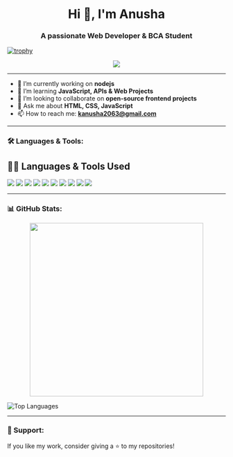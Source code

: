 

<h1 align="center">Hi 👋, I'm Anusha</h1>
<h3 align="center">A passionate Web Developer & BCA Student</h3>

[![trophy](https://github-profile-trophy.vercel.app/?username=anusha2063&theme=gruvbox&column=8)](https://github.com/ryo-ma/github-profile-trophy)

<p align="center">
  <img src="https://readme-typing-svg.herokuapp.com/?lines=Self-taught+Programmer;Web+Development+Enthusiast;Learning+Daily&center=true&width=380&height=45">
</p>

---

- 🔭 I’m currently working on **nodejs**
- 🌱 I’m learning **JavaScript, APIs & Web Projects**
- 👯 I’m looking to collaborate on **open-source frontend projects**
- 💬 Ask me about **HTML, CSS, JavaScript**
- 📫 How to reach me: **kanusha2063@gmail.com**


---

### 🛠️ Languages & Tools:

## 🧑‍💻 Languages & Tools Used

<p align="left">
  <img src="https://img.shields.io/badge/HTML5-E34F26?style=for-the-badge&logo=html5&logoColor=white"/>
  <img src="https://img.shields.io/badge/CSS3-1572B6?style=for-the-badge&logo=css3&logoColor=white"/>
  <img src="https://img.shields.io/badge/JavaScript-F7DF1E?style=for-the-badge&logo=javascript&logoColor=black"/>
  <img src="https://img.shields.io/badge/Node.js-339933?style=for-the-badge&logo=nodedotjs&logoColor=white"/>
  <img src="https://img.shields.io/badge/Java-007396?style=for-the-badge&logo=java&logoColor=white"/>
  <img src="https://img.shields.io/badge/C-00599C?style=for-the-badge&logo=c&logoColor=white"/>
  <img src="https://img.shields.io/badge/PHP-777BB4?style=for-the-badge&logo=php&logoColor=white"/>
  <img src="https://img.shields.io/badge/MySQL-4479A1?style=for-the-badge&logo=mysql&logoColor=white"/>
  <img src="https://img.shields.io/badge/VS%20Code-007ACC?style=for-the-badge&logo=visual-studio-code&logoColor=white"/>
  <img src="https://img.shields.io/badge/GitHub-181717?style=for-the-badge&logo=github&logoColor=white"/>

</p>


---

### 📊 GitHub Stats:
<p align="center">
  <img src="https://github-readme-stats.vercel.app/api?username=anusha2063&show_icons=true&theme=radical" width="400"/>
  
![Top Languages](https://github-readme-stats.vercel.app/api/top-langs/?username=anusha2063&layout=compact)
</p>






---

### 💖 Support:
If you like my work, consider giving a ⭐ to my repositories!


